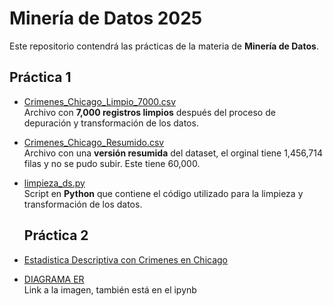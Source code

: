 # Minería de Datos 2025

Este repositorio contendrá las  prácticas de la materia de **Minería de Datos**.
## Práctica 1

- [Crimenes_Chicago_Limpio_7000.csv](https://github.com/IdAle3/MineriaDeDatos2025/blob/main/Practica1/Crimenes_Chicago_Limpio_7000.csv)  
  Archivo con **7,000 registros limpios** después del proceso de depuración y transformación de los datos.

- [Crimenes_Chicago_Resumido.csv](https://github.com/IdAle3/MineriaDeDatos2025/blob/main/Practica1/Crimenes_Chicago_Resumido.csv)  
  Archivo con una **versión resumida** del dataset, el orginal tiene 1,456,714 filas y no se pudo subir. Este tiene 60,000.

- [limpieza_ds.py](https://github.com/IdAle3/MineriaDeDatos2025/blob/main/Practica1/limpieza_ds.py)  
  Script en **Python** que contiene el código utilizado para la limpieza y transformación de los datos.  

  ## Práctica 2


- [Estadistica Descriptiva con Crimenes en Chicago](https://github.com/IdAle3/MineriaDeDatos2025/blob/main/Practica2/EstadisticaDescriptivaconCrimenesenChicago.ipynb)  

- [DIAGRAMA ER](https://github.com/IdAle3/MineriaDeDatos2025/blob/main/Practica2/DIAGRAMA%20ER.png)  
  Link a la imagen, también está en el ipynb
